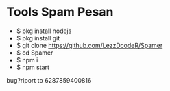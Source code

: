 # Tools Spam Pesan

- $ pkg install nodejs
- $ pkg install git
- $ git clone https://github.com/LezzDcodeR/Spamer
- $ cd Spamer
- $ npm i
- $ npm start

bug?riport to 6287859400816
